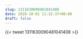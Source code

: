 ```yaml
---
slug: 1311630090481041408
date: 2020-10-01 11:32:37+00:00
draft: false
---
```


{{< tweet 1311630090481041408 >}}
